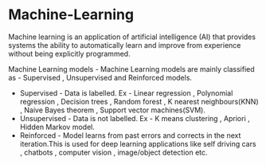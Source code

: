# Machine-Learning

Machine learning is an application of artificial intelligence (AI) that provides systems the ability to automatically learn and improve from experience without being explicitly programmed.

 Machine Learning models - Machine Learning models are mainly classified as - Supervised , Unsupervised and Reinforced models.
   * Supervised - Data is labelled.
      Ex - Linear regression , Polynomial regression , Decision trees , Random forest ,  K nearest neighbours(KNN) , Naive Bayes theorem ,            Support vector machines(SVM).
   * Unsupervised - Data is not labelled.
      Ex - K means clustering , Apriori , Hidden Markov model.
   * Reinforced - Model learns from past errors and corrects in the next iteration.This is used for deep learning applications like self        driving cars , chatbots , computer vision , image/object detection etc.
   

     
